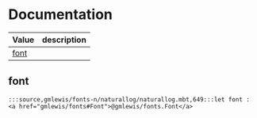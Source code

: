 # Documentation
|Value|description|
|---|---|
|[font](#font)||

## font

```moonbit
:::source,gmlewis/fonts-n/naturallog/naturallog.mbt,649:::let font : <a href="gmlewis/fonts#Font">@gmlewis/fonts.Font</a>
```

